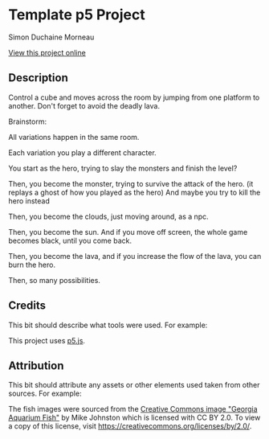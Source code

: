 # Template p5 Project

Simon Duchaine Morneau

[View this project online](URL_FOR_THE_RUNNING_PROJECT)

## Description

Control a cube and moves across the room by jumping from one platform to another. Don't forget to avoid the deadly lava. 

Brainstorm:

All variations happen in the same room.

Each variation you play a different character.

You start as the hero, trying to slay the monsters and finish the level?

Then, you become the monster, trying to survive the attack of the hero. (it replays a ghost of how you played as the hero) And maybe you try to kill the hero instead

Then, you become the clouds, just moving around, as a npc.

Then, you become the sun. And if you move off screen, the whole game becomes black, until you come back.

Then, you become the lava, and if you increase the flow of the lava, you can burn the hero.

Then, so many possibilities.

## Credits

This bit should describe what tools were used. For example:

This project uses [p5.js](https://p5js.org).

## Attribution

This bit should attribute any assets or other elements used taken from other sources. For example:

The fish images were sourced from the [Creative Commons image "Georgia Aquarium Fish"](https://search.creativecommons.org/photos/96f6f770-eac1-488c-8abb-16bee7bcc874) by Mike Johnston which is licensed with CC BY 2.0. To view a copy of this license, visit https://creativecommons.org/licenses/by/2.0/.
